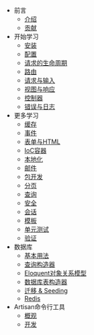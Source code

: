 - 前言
    - [介绍](/docs/introduction)
    - [贡献](/docs/contributing)
- 开始学习
    - [安装](/docs/installation)
    - [配置](/docs/configuration)
    - [请求的生命周期](/docs/lifecycle)
    - [路由](/docs/routing)
    - [请求与输入](/docs/requests)
    - [视图与响应](/docs/responses)
    - [控制器](/docs/controllers)
    - [错误与日志](/docs/errors)
- 更多学习
    - [缓存](/docs/cache)
    - [事件](/docs/events)
    - [表单与HTML](/docs/html)
    - [IoC容器](/docs/ioc)
    - [本地化](/docs/localization)
    - [邮件](/docs/mail)
    - [包开发](/docs/packages)
    - [分页](/docs/pagination)
    - [查询](/docs/queues)
    - [安全](/docs/security)
    - [会话](/docs/session)
    - [模板](/docs/templates)
    - [单元测试](/docs/testing)
    - [验证](/docs/validation)
- 数据库
    - [基本用法](/docs/database)
    - [查询构造器](/docs/queries)
    - [Eloquent对象关系模型](/docs/eloquent)
    - [数据库表构造器](/docs/schema)
    - [迁移 & Seeding](/docs/migrations)
    - [Redis](/docs/redis)
- Artisan命令行工具
    - [概观](/docs/artisan)
    - [开发](/docs/commands)
